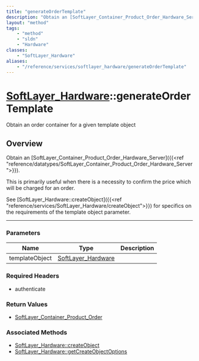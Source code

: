```yaml
---
title: "generateOrderTemplate"
description: "Obtain an [SoftLayer_Container_Product_Order_Hardware_Server]({{<ref 'reference/datatypes/SoftLayer_Container_Product_Or... "
layout: "method"
tags:
    - "method"
    - "sldn"
    - "Hardware"
classes:
    - "SoftLayer_Hardware"
aliases:
    - "/reference/services/softlayer_hardware/generateOrderTemplate"
---
```

# [SoftLayer_Hardware](/reference/services/SoftLayer_Hardware)::generateOrderTemplate

Obtain an order container for a given template object


## Overview 

Obtain an [SoftLayer_Container_Product_Order_Hardware_Server]({{<ref "reference/datatypes/SoftLayer_Container_Product_Order_Hardware_Server">}}). 


This is primarily useful when there is a necessity to confirm the price which will be charged for an order. 


See [SoftLayer_Hardware::createObject]({{<ref "reference/services/SoftLayer_Hardware/createObject">}}) for specifics on the requirements of the template object parameter. 

-----

### Parameters 
|Name | Type | Description |
| --- | --- | --- |
|templateObject| <a href='/reference/datatypes/SoftLayer_Hardware'>SoftLayer_Hardware </a>| |


### Required Headers
* authenticate


### Return Values
* <a href='/reference/datatypes/SoftLayer_Container_Product_Order'>SoftLayer_Container_Product_Order </a>


### Associated Methods

*  [SoftLayer_Hardware::createObject](/reference/services/SoftLayer_Hardware/createObject )
*  [SoftLayer_Hardware::getCreateObjectOptions](/reference/services/SoftLayer_Hardware/getCreateObjectOptions )




